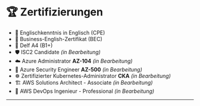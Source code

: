 # 🏆 Zertifizierungen

- 📜 Englischkenntnis in Englisch (CPE)
- 📜 Business-English-Zertifikat (BEC)
- 📜 Delf A4 (B1+)
- 🛡️ ISC2 Candidate _(in Bearbeitung)_
- ☁️ Azure Administrator **AZ-104** _(in Bearbeitung)_
- 🔐 Azure Security Engineer **AZ-500** _(in Bearbeitung)_
- ☸️ Zertifizierter Kubernetes-Administrator **CKA** _(in Bearbeitung)_
- 🏗️ AWS Solutions Architect - Associate _(in Bearbeitung)_
- 🚀 AWS DevOps Ingenieur - Professional _(in Bearbeitung)_

---

